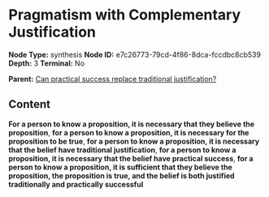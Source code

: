 # Pragmatism with Complementary Justification

**Node Type:** synthesis
**Node ID:** e7c26773-79cd-4f86-8dca-fccdbc8cb539
**Depth:** 3
**Terminal:** No

**Parent:** [Can practical success replace traditional justification?](can-practical-success-replace-traditional-justification.md)

## Content

**For a person to know a proposition, it is necessary that they believe the proposition**, **for a person to know a proposition, it is necessary for the proposition to be true**, **for a person to know a proposition, it is necessary that the belief have traditional justification**, **for a person to know a proposition, it is necessary that the belief have practical success**, **for a person to know a proposition, it is sufficient that they believe the proposition, the proposition is true, and the belief is both justified traditionally and practically successful**
